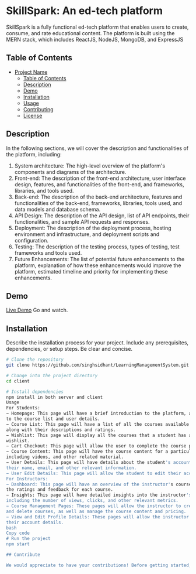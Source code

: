 # SkillSpark: An ed-tech platform

SkillSpark is a fully functional ed-tech platform that enables users to create, consume,
and rate educational content. The platform is built using the MERN stack, which includes
ReactJS, NodeJS, MongoDB, and ExpressJS

## Table of Contents

- [Project Name](#project-name)
  - [Table of Contents](#table-of-contents)
  - [Description](#description)
  - [Demo](#demo)
  - [Installation](#installation)
  - [Usage](#usage)
  - [Contributing](#contributing)
  - [License](#license)

## Description

In the following sections, we will cover the description and functionalities of the platform, including:
1. System architecture: The high-level overview of the platform's components and
diagrams of the architecture.
2. Front-end: The description of the front-end architecture, user interface design,
features, and functionalities of the front-end, and frameworks, libraries, and tools
used.
3. Back-end: The description of the back-end architecture, features and functionalities of
the back-end, frameworks, libraries, tools used, and data models and database schema.
4. API Design: The description of the API design, list of API endpoints, their
functionalities, and sample API requests and responses.
5. Deployment: The description of the deployment process, hosting environment and
infrastructure, and deployment scripts and configuration.
6. Testing: The description of the testing process, types of testing, test frameworks and
tools used.
7. Future Enhancements: The list of potential future enhancements to the platform,
explanation of how these enhancements would improve the platform, estimated
timeline and priority for implementing these enhancements.

## Demo

[Live Demo](https://singh-sidhant-edtech-plateform.vercel.app) Go and watch.

## Installation

Describe the installation process for your project. Include any prerequisites, dependencies, or setup steps. Be clear and concise.

```bash
# Clone the repository
git clone https://github.com/singhsidhant/LearningManagementSystem.git

# Change into the project directory
cd client

# Install dependencies
npm install in both server and client
Usage
For Students:
− Homepage: This page will have a brief introduction to the platform, as well as links
to the course list and user details.
− Course List: This page will have a list of all the courses available on the platform,
along with their descriptions and ratings.
− Wishlist: This page will display all the courses that a student has added to their
wishlist.
− Cart Checkout: This page will allow the user to complete the course purchase.
− Course Content: This page will have the course content for a particular course,
including videos, and other related material.
− User Details: This page will have details about the student's account, including
their name, email, and other relevant information.
− User Edit Details: This page will allow the student to edit their account details.
For Instructors:
− Dashboard: This page will have an overview of the instructor's courses, as well as
the ratings and feedback for each course.
− Insights: This page will have detailed insights into the instructor's courses,
including the number of views, clicks, and other relevant metrics.
− Course Management Pages: These pages will allow the instructor to create, update,
and delete courses, as well as manage the course content and pricing.
− View and Edit Profile Details: These pages will allow the instructor to view and edit
their account details.
bash
Copy code
# Run the project
npm start

## Contribute

We would appreciate to have your contributions! Before getting started, please take a moment to read through our [contributing guidelines](./CONTRIBUTING.md).


